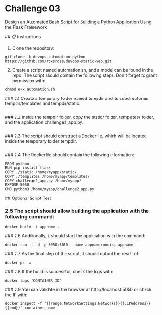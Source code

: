 # Challenge 03

Design an Automated Bash Script for Building a Python Application Using the Flask Framework

## 📋 Instructions

1. Clone the repository:

```
git clone -b devops-automation-python https://github.com/roxsross/devops-static-web.git
```

2. Create a script named automation.sh, and a model can be found in the repo. The script should contain the following steps. Don't forget to grant permission with:

```
chmod u+x automation.sh
```

### 2.1 Create a temporary folder named tempdir and its subdirectories tempdir/templates and tempdir/static.

```

```

### 2.2 Inside the tempdir folder, copy the static/ folder, templates/ folder, and the application challenge2_app.py.

```

```

### 2.3 The script should construct a Dockerfile, which will be located inside the temporary folder tempdir.

```

```

### 2.4 The Dockerfile should contain the following information:

```
FROM python
RUN pip install flask
COPY ./static /home/myapp/static/
COPY ./templates /home/myapp/templates/
COPY challenge2_app.py /home/myapp/
EXPOSE 5050
CMD python3 /home/myapp/challenge2_app.py
```

## Optional Script Test

### 2.5 The script should allow building the application with the following command:

```
docker build -t appname .
```

### 2.6 Additionally, it should start the application with the command:

```
docker run -t -d -p 5050:5050 --name appnamerunning appname
```

### 2.7 As the final step of the script, it should output the result of:

```
docker ps -a
```

### 2.8 If the build is successful, check the logs with:

```
docker logs "CONTAINER ID"
```

### 2.9 You can validate in the browser at http://localhost:5050 or check the IP with:

```
docker inspect -f '{{range.NetworkSettings.Networks}}{{.IPAddress}}{{end}}' container_name
```
